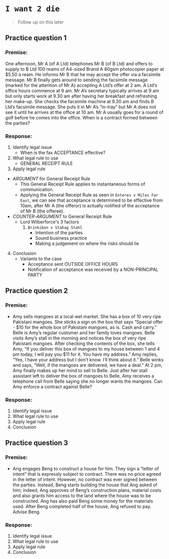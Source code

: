 # `I want 2 die`

> Follow up on this later

## Practice question 1

### Premise:

One afternoon, Mr A (of A Ltd) telephones Mr B (of B Ltd) and offers to supply to B Ltd 100 reams of A4-sized Brand A 80gsm photocopier paper at $5.50 a ream. He informs Mr B that he may accept the offer via a facsimile message. Mr B finally gets around to sending the facsimile message (marked for the attention of Mr A) accepting A Ltd’s offer at 2 am. A Ltd’s office hours commence at 9 am. Mr A’s secretary typically arrives at 9 am but only starts work at 9.30 am after having her breakfast and refreshing her make-up. She checks the facsimile machine at 9.30 am and finds B Ltd’s facsimile message. She puts it in Mr A’s “in-tray” but Mr A does not see it until he arrives at the office at 10 am. Mr A usually goes for a round of golf before he comes into the office. When is a contract formed between the parties?

### Response:

1. Identify legal issue
    * When is the fax ACCEPTANCE effective?
2. What legal rule to use
    * GENERAL RECEIPT RULE 
3. Apply legal rule
* *ARGUMENT* for General Receipt Rule
    * This General Receipt Rule applies to instantaneous forms of communication.
    * Applying the General Receipt Rule as seen in `Enteres v Miles Far East`, we can see that acceptance is determined to be effective from 10am, after Mr A (the offeror) is actually notified of the acceptance of Mr B (the offeree).
* *COUNTER-ARGUMENT* to General Receipt Rule  
    * Lord Wilberforce's 3 factors
        1. `Brinkibon v Stahag Stahl`
            * Intention of the parties
            * Sound business practice
            * Making a judgement on where the risks should lie
4. Conclusion
    * Variants to the case
        * Acceptance sent OUTSIDE OFFICE HOURS
        * Notification of acceptance was received by a NON-PRINCIPAL PARTY

## Practice question 2

### Premise:

* Amy sells mangoes at a local wet market. She has a box of 10 very ripe Pakistani mangoes. She sticks a sign on the box that says “Special offer - $10 for the whole box of Pakistani mangoes, as is. Cash and carry.” Belle is Amy’s regular customer and her family loves mangoes. Belle visits Amy’s  stall in the morning and notices the box of very ripe Pakistani mangoes. After checking the contents of the box, she tells Amy, “If you deliver this box of mangoes to my house between 1 and 4 pm today, I will pay you $11 for it. You have my address.” Amy replies, “Yes, I have your address but I don’t know. I’ll think about it.” Belle winks and says, “Well, if the mangoes are delivered, we have a deal.” At 2 pm, Amy finally makes up her mind to sell to Belle. Just after her stall assistant left to deliver the box of mangoes to Belle, Amy receives a telephone call from Belle saying she no longer wants the mangoes. Can Amy enforce a contract against Belle?

### Response:

1. Identify legal issue
2. What legal rule to use
3. Apply legal rule
4. Conclusion

## Practice question 3

### Premise:

* Ang engages Beng to construct a house for him. They sign a “letter of intent” that is expressly subject to contract. There was no price agreed in the letter of intent. However, no contract was ever signed between the parties. Instead, Beng starts building the house that Ang asked of him; indeed, Ang approves of Beng’s construction plans, material costs and also grants him access to the land where the house was to be constructed. Ang has also paid Beng some money for the materials used. After Beng completed half of the house, Ang refused to pay. Advise Beng.

### Response:

1. Identify legal issue
2. What legal rule to use
3. Apply legal rule
4. Conclusion
